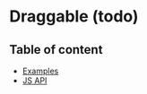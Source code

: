 # Draggable (todo) <Badges :texts="badges" />

<script setup>
  import pkg from '@studiometa/ui/Draggable/package.json';
  const badges = [`v${pkg.version}`, 'JS'];
</script>

## Table of content

- [Examples](./examples)
- [JS API](./js-api)
